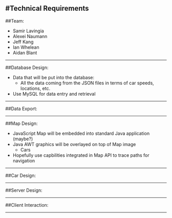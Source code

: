 #Technical Requirements
----
##Team:
+ Samir Lavingia
+ Alexei Naumann
+ Jeff Kang
+ Ian Whelean
+ Aidan Blant

----
##Database Design:
+ Data that will be put into the database:
	+ All the data coming from the JSON files in terms of car speeds, locations, etc.
+ Use MySQL for data entry and retrieval

----

##Data Export:


----

##Map Design:
+ JavaScript Map will be embedded into standard Java application (maybe?)
+ Java AWT graphics will be overlayed on top of Map image
	+ Cars
+ Hopefully use capbilities integrated in Map API to trace paths for navigation


----

##Car Design:


----

##Server Design:


----

##Client Interaction:

----
